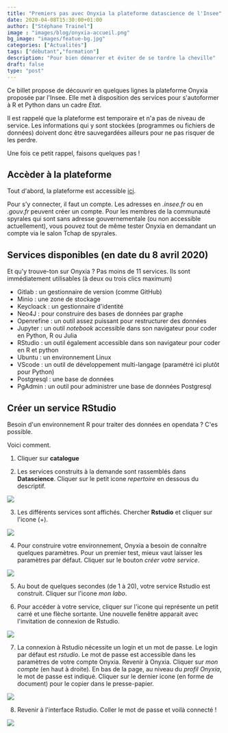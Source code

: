 ```yaml
---
title: "Premiers pas avec Onyxia la plateforme datascience de l'Insee"
date: 2020-04-08T15:30:00+01:00
author: ["Stéphane Trainel"]
image : "images/blog/onyxia-accueil.png"
bg_image: "images/featue-bg.jpg"
categories: ["Actualités"]
tags: ["débutant","formation"]
description: "Pour bien démarrer et éviter de se tordre la cheville"
draft: false
type: "post"
---
```


Ce billet propose de découvrir en quelques lignes la plateforme Onyxia proposée par l'Insee.
Elle met à disposition des services pour s'autoformer à R et Python dans un cadre *Etat*.

Il est rappelé que la plateforme est temporaire et n'a pas de niveau de service.
Les informations qui y sont stockées (programmes ou fichiers de données) doivent donc
être sauvegardées ailleurs pour ne pas risquer de les perdre.

Une fois ce petit rappel, faisons quelques pas !


## Accèder à la plateforme

Tout d'abord, la plateforme est accessible [ici](https://spyrales.sspcloud.fr/).

Pour s'y connecter, il faut un compte. Les adresses en *.insee.fr* ou en *.gouv.fr* peuvent créer un compte.
Pour les membres de la communauté spyrales qui sont sans adresse gouvernementale (ou non accessible actuellement),
vous pouvez tout de même tester Onyxia en demandant un compte via le salon Tchap de spyrales.


## Services disponibles (en date du 8 avril 2020)

Et qu'y trouve-ton sur Onyxia ? Pas moins de 11 services. Ils sont immédiatement utilisables (à deux ou trois clics maximum)

* Gitlab : un gestionnaire de version (comme GitHub)
* Minio : une zone de stockage
* Keycloack : un gestionnaire d'identité
* Neo4J : pour construire des bases de données par graphe
* Openrefine : un outil assez puissant pour restructurer des données
* Jupyter : un outil *notebook* accessible dans son navigateur pour coder en Python, R ou Julia
* RStudio : un outil également accessible dans son navigateur pour coder en R et python
* Ubuntu : un environnement Linux 
* VScode : un outil de développement multi-langage (paramétré ici plutôt pour Python)
* Postgresql : une base de données 
* PgAdmin : un outil pour administrer une base de données Postgresql


## Créer un service RStudio

Besoin d'un environnement R pour traiter des données en opendata ? C'es possible.

Voici comment.

1. Cliquer sur **catalogue**

2. Les services construits à la demande sont rassemblés dans **Datascience**. Cliquer sur le petit icone *repertoire* en dessous du descriptif.

![](/images/blog/onyxia-datascience.png)

3. Les différents services sont affichés. Chercher **Rstudio** et cliquer sur l'icone (+).

![](/images/blog/onyxia-build-rstudio.png)

4. Pour construire votre environnement, Onyxia a besoin de connaître quelques paramètres. Pour un premier test, mieux vaut laisser les paramètres par défaut. Cliquer sur le bouton *créer votre service*.

![](/images/blog/onyxia-paramR.png)

5. Au bout de quelques secondes (de 1 à 20), votre service Rstudio est construit. Cliquer sur l'icone *mon labo*.


6. Pour accéder à votre service, cliquer sur l'icone qui représente un petit carré et une flèche sortante. Une nouvelle fenêtre apparait avec l'invitation de connexion de Rstudio.

![](/images/blog/onyxia-monlabo.png)

7. La connexion à Rstudio nécessite un login et un mot de passe. Le login par défaut est *rstudio*. Le mot de passe est accessible dans les paramètres de votre compte Onyxia. Revenir à Onyxia. Cliquer sur *mon compte* (en haut à droite). En bas de la page, au niveau du *profil Onyxia*, le mot de passe est indiqué. Cliquer sur le dernier icone (en forme de document) pour le copier dans le presse-papier.

![](/images/blog/onyxia-password.png)

8. Revenir à l'interface Rstudio. Coller le mot de passe et voilà connecté ! 

![](/images/blog/onyxia-rstudio.png)
